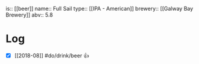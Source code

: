 is:: [[beer]]
name:: Full Sail
type:: [[IPA - American]]
brewery:: [[Galway Bay Brewery]]
abv:: 5.8

# Log
- [x] [[2018-08]] #do/drink/beer 👍
